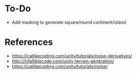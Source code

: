 # To-Do

* Add masking to generate square/round continent/island

# References

* https://catlikecoding.com/unity/tutorials/noise-derivatives/
* http://infalliblecode.com/unity-terrain-generation/
* https://catlikecoding.com/unity/tutorials/noise/
